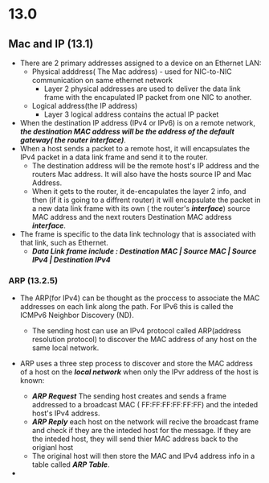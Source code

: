 # 13.0
## Mac and IP (13.1)
- There are 2 primary addresses assigned to a device on an Ethernet LAN:
  - Physical adddress( The Mac address) - used for NIC-to-NIC communication on same ethernet network
    - Layer 2 physical addresses are used to deliver the data link frame with the encapulated IP packet from one NIC to another. 
  - Logical address(the IP address)
    - Layer 3 logical address contains the actual IP packet
- When the destination IP address (IPv4 or IPv6) is on a remote network, ***the destination MAC address will be the address of the default gateway( the router interface)***.
- When a host sends a packet to a remote host, it will encapsulates the IPv4 packet in a data link frame and send it to the router.
  - The destination address will be the remote host's IP address and the routers Mac address. It will also have the hosts source IP and Mac Address.
  - When it gets to the router, it de-encapulates the layer 2 info, and then (if it is going to a diffrent router) it will encapsulate the packet in a new data link frame with its own ( the router's ***interface***) source MAC address and the next routers Destination MAC address ***interface***.
- The frame is specific to the data link technology that is associated with that link, such as Ethernet.
  - ***Data Link frame include : Destination MAC | Source MAC | Source IPv4 | Destination IPv4***

### ARP (13.2.5)
- The ARP(for IPv4) can be thought as the proccess to associate the MAC addresses on each link along the path. For IPv6 this is called the ICMPv6 Neighbor Discovery (ND).
  - The sending host can use an IPv4 protocol called ARP(address resolution protocol) to discover the MAC address of any host on the same local network.
- ARP uses a three step process to discover and store the MAC address of a host on the ***local network*** when only the IPvr address of the host is known:
  -  ***ARP Request*** The sending host creates and sends a frame addressed to a broadcast MAC ( FF:FF:FF:FF:FF:FF) and the inteded host's IPv4 address.
  -  ***ARP Reply*** each host on the network will recive the broadcast frame and check if they are the inteded host for the message. If they are the inteded host, they will send thier MAC address back to the origianl host
  -  The original host will then store the MAC and IPv4 address info in a table called ***ARP Table***.
 
- 
